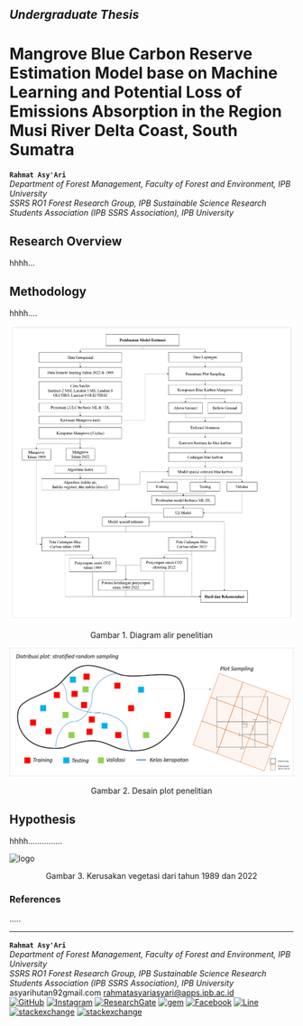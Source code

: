 ## _Undergraduate Thesis_

# Mangrove  Blue Carbon Reserve Estimation Model base on Machine Learning and Potential Loss of Emissions Absorption in the Region Musi River Delta Coast, South Sumatra
**`Rahmat Asy'Ari`**
<br /> _Department of Forest Management, Faculty of Forest and Environment, IPB University_
<br /> _SSRS RO1 Forest Research Group, IPB Sustainable Science Research Students Association (IPB SSRS Association), IPB University_


## Research Overview 
hhhh...

## Methodology 
hhhh....

![logo](https://github.com/arihutan/Undergraduate-Thesis/blob/44cdb964d8027ff21c3192d539fcf3a9f2f685d7/BAHAN/Diagram%20alir%20utama_putih.png)
<p align="center"> Gambar 1. Diagram alir penelitian
  </p>
  
![logo](https://github.com/arihutan/Undergraduate-Thesis/blob/1ef95c880561ccbef7acfcda9486de53b1b1aaf6/BAHAN/Distribusi%20plot%20%2B%20ANveg_Fiks_latbelPutih.png)
<p align="center"> Gambar 2. Desain plot penelitian
  </p>


## Hypothesis
hhhh...............

![logo](https://github.com/arihutan/Undergraduate-Thesis/blob/7a33b6f843070e0848ea94c86c86dba33806ffc9/BAHAN/Kerusakan%20MGV.png)
<p align="center"> Gambar 3. Kerusakan vegetasi dari tahun 1989 dan 2022
  </p>
  
### References
.....
________________________________________________________________________________________________________________________________________________________
**`Rahmat Asy'Ari`**
<br /> _Department of Forest Management, Faculty of Forest and Environment, IPB University_
<br /> _SSRS RO1 Forest Research Group, IPB Sustainable Science Research Students Association (IPB SSRS Association), IPB University_
<br /> asyarihutan92gmail.com   rahmatasyariasyari@apps.ipb.ac.id
<br /> [![GitHub](https://img.shields.io/badge/GitHub-arihutan-darkgrey?style=flat&logo=github&logoColor=white)](https://github.com/arihutan/)   [![Instagram](https://img.shields.io/badge/Instagram-%23E4405F.svg?style=flat&logo=Instagram&logoColor=white)](https://instagram.com/asyari_sanggo/)   [![ResearchGate](https://img.shields.io/badge/ResearchGate-00CCBB?style=flat&logo=ResearchGate&logoColor=white)](https://www.researchgate.net/profile/Rahmat-Asyari)  [![gem](https://img.shields.io/badge/LinkedIn-0077B5?style=flat&logo=linkedin&logoColor=white)](https://www.linkedin.com/in/rahmat-asy-ari-21b59a1bb/)   [![Facebook](https://img.shields.io/badge/Facebook-%231877F2.svg?style=flat&logo=Facebook&logoColor=white)](https://www.facebook.com/rahmatasyari06) [![Line](https://img.shields.io/badge/Line-00C300?style=flat&logo=line&logoColor=white)](https://line.me/ti/p/QE4BR8qf53)   [![stackexchange](https://img.shields.io/badge/StackExchange-%23ffffff.svg?style=flat&logo=StackExchange&logoColor=blue)](https://meta.stackexchange.com/users/1358607/arihutan)   [![stackexchange](https://img.shields.io/badge/Stack_Overflow-FE7A16?style=flat&logo=stack-overflow&logoColor=white)](https://stackoverflow.com/users/19056344/arihutan) 


